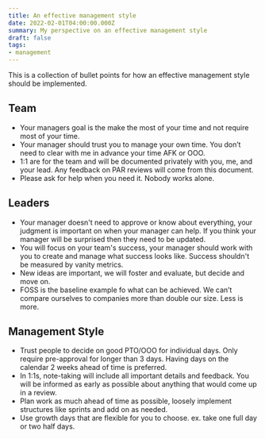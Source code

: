 ```yaml
---
title: An effective management style
date: 2022-02-01T04:00:00.000Z
summary: My perspective on an effective management style
draft: false
tags:
- management
---
```


This is a collection of bullet points for how an effective management style should be implemented.

## Team

- Your managers goal is the make the most of your time and not require most of your time.
- Your manager should trust you to manage your own time. You don’t need to clear with me in advance your time AFK or OOO.
- 1:1 are for the team and will be documented privately with you, me, and your lead. Any feedback on PAR reviews will come from this document.
- Please ask for help when you need it. Nobody works alone.

## Leaders

- Your manager doesn't need to approve or know about everything, your judgment is important on when your manager can help. If you think your manager will be surprised then they need to be updated.
- You will focus on your team's success, your manager should work with you to create and manage what success looks like. Success shouldn't be measured by vanity metrics.
- New ideas are important, we will foster and evaluate, but decide and move on.
- FOSS is the baseline example fo what can be achieved. We can’t compare ourselves to companies more than double our size. Less is more.

## Management Style

- Trust people to decide on good PTO/OOO for individual days. Only require pre-approval for longer than 3 days. Having days on the calendar 2 weeks ahead of time is preferred.
- In 1:1s, note-taking will include all important details and feedback. You will be informed as early as possible about anything that would come up in a review.
- Plan work as much ahead of time as possible, loosely implement structures like sprints and add on as needed.
- Use growth days that are flexible for you to choose. ex. take one full day or two half days.
